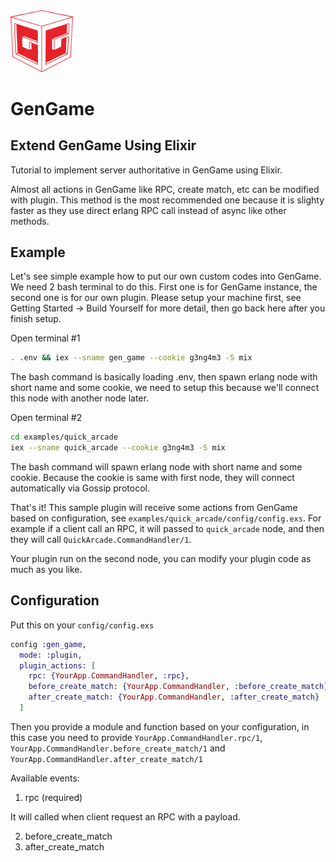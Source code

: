 <img src="../.github/logo.png?raw=true" width="100">

# GenGame

## Extend GenGame Using Elixir

Tutorial to implement server authoritative in GenGame using Elixir.

Almost all actions in GenGame like RPC, create match, etc can be modified with plugin. This method is the most recommended one because it is slighty faster as they use direct erlang RPC call instead of async like other methods.

## Example

Let's see simple example how to put our own custom codes into GenGame. We need 2 bash terminal to do this. First one is for GenGame instance, the second one is for our own plugin. Please setup your machine first, see Getting Started -> Build Yourself for more detail, then go back here after you finish setup.

Open terminal #1

```bash
. .env && iex --sname gen_game --cookie g3ng4m3 -S mix
```

The bash command is basically loading .env, then spawn erlang node with short name and some cookie, we need to setup this because we'll connect this node with another node later.

Open terminal #2

```bash
cd examples/quick_arcade
iex --sname quick_arcade --cookie g3ng4m3 -S mix
```

The bash command will spawn erlang node with short name and some cookie. Because the cookie is same with first node, they will connect automatically via Gossip protocol.

That's it! This sample plugin will receive some actions from GenGame based on configuration, see `examples/quick_arcade/config/config.exs`. For example if a client call an RPC, it will passed to `quick_arcade` node, and then they will call `QuickArcade.CommandHandler/1`.

Your plugin run on the second node, you can modify your plugin code as much as you like.

## Configuration

Put this on your `config/config.exs`

```elixir
config :gen_game,
  mode: :plugin,
  plugin_actions: [
    rpc: {YourApp.CommandHandler, :rpc},
    before_create_match: {YourApp.CommandHandler, :before_create_match},
    after_create_match: {YourApp.CommandHandler, :after_create_match}
  ]
```

Then you provide a module and function based on your configuration, in this case you need to provide `YourApp.CommandHandler.rpc/1`, `YourApp.CommandHandler.before_create_match/1` and `YourApp.CommandHandler.after_create_match/1`

Available events:

1. rpc (required)

It will called when client request an RPC with a payload.

2. before_create_match
3. after_create_match
